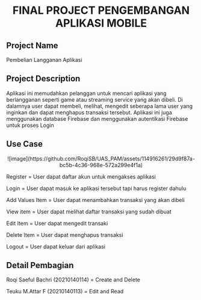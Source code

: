 <h1 align = "center">FINAL PROJECT PENGEMBANGAN APLIKASI MOBILE</h1>
<h2>Project Name</h2>
<p>Pembelian Langganan Aplikasi</p>
<h2>Project Description</h2>
<p>Aplikasi ini memudahkan pelanggan untuk mencari aplikasi yang berlangganan seperti game atau streaming service yang akan dibeli. Di dalamnya user dapat membeli, melihat, mengedit seberapa lama user yang inginkan dan dapat menghapus transaksi tersebut. Aplikasi ini juga menggunakan database Firebase dan menggunakan autentikasi Firebase untuk proses Login</p>
<h2>Use Case</h2>
<p align = "center">![image](https://github.com/RoqiSB/UAS_PAM/assets/114916261/29d9f87a-bc5b-4c36-968e-572a299e4f1a)
</p>
<p>Register = User dapat daftar akun untuk mengakses aplikasi</p>
<p>Login = User dapat masuk ke aplikasi tersebut tapi harus register dahulu</p>
<p>Add Values Item = User dapat menambahkan transaksi yang akan dibeli</p>
<p>View item = User dapat melihat daftar transaksi yang sudah dibuat</p>
<p>Edit Item = User dapat mengedit transaki</p>
<p>Delete Item = User dapat menghapus transaksi</p>
<p>Logout = User dapat keluar dari aplikasi</p>
<h2>Detail Pembagian</h2>
<p>Roqi Saeful Bachri (20210140114) = Create and Delete </p>
<p>Teuku M.Attar F (20210140113) = Edit and Read </p>
